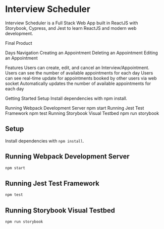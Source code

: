 # Interview Scheduler

Interview Scheduler is a Full Stack Web App built in ReactJS with Storybook, Cypress, and Jest to learn ReactJS and modern web development.

Final Product

Days Navigation
Creating an Appointment
Deleting an Appointment
Editing an Appointment

Features
Users can create, edit, and cancel an Interview/Appointment.
Users can see the number of available appointments for each day
Users can see real-time update for appointments booked by other users via web socket
Automatically updates the number of available appointments for each day

Getting Started
Setup
Install dependencies with npm install.

Running Webpack Development Server
npm start
Running Jest Test Framework
npm test
Running Storybook Visual Testbed
npm run storybook

## Setup

Install dependencies with `npm install`.

## Running Webpack Development Server

```sh
npm start
```

## Running Jest Test Framework

```sh
npm test
```

## Running Storybook Visual Testbed

```sh
npm run storybook
```

